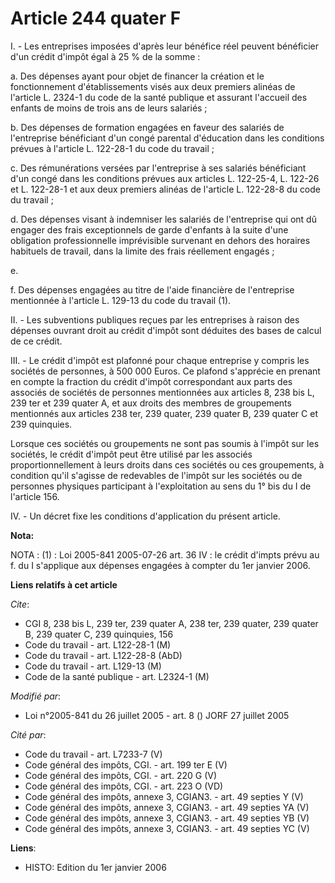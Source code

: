 # Article 244 quater F

I. - Les entreprises imposées d'après leur bénéfice réel peuvent bénéficier d'un crédit d'impôt égal à 25 % de la somme :

a. Des dépenses ayant pour objet de financer la création et le fonctionnement d'établissements visés aux deux premiers
alinéas de l'article L. 2324-1 du code de la santé publique et assurant l'accueil des enfants de moins de trois ans de leurs
salariés ;

b. Des dépenses de formation engagées en faveur des salariés de l'entreprise bénéficiant d'un congé parental d'éducation dans
les conditions prévues à l'article L. 122-28-1 du code du travail ;

c. Des rémunérations versées par l'entreprise à ses salariés bénéficiant d'un congé dans les conditions prévues aux articles
L. 122-25-4, L. 122-26 et L. 122-28-1 et aux deux premiers alinéas de l'article L. 122-28-8 du code du travail ;

d. Des dépenses visant à indemniser les salariés de l'entreprise qui ont dû engager des frais exceptionnels de garde
d'enfants à la suite d'une obligation professionnelle imprévisible survenant en dehors des horaires habituels de travail,
dans la limite des frais réellement engagés ;

e. 

f. Des dépenses engagées au titre de l'aide financière de l'entreprise mentionnée à l'article L. 129-13 du code du travail
(1).

II. - Les subventions publiques reçues par les entreprises à raison des dépenses ouvrant droit au crédit d'impôt sont
déduites des bases de calcul de ce crédit.

III. - Le crédit d'impôt est plafonné pour chaque entreprise y compris les sociétés de personnes, à 500 000 Euros. Ce plafond
s'apprécie en prenant en compte la fraction du crédit d'impôt correspondant aux parts des associés de sociétés de personnes
mentionnées aux articles 8, 238 bis L, 239 ter et 239 quater A, et aux droits des membres de groupements mentionnés aux
articles 238 ter, 239 quater, 239 quater B, 239 quater C et 239 quinquies.

Lorsque ces sociétés ou groupements ne sont pas soumis à l'impôt sur les sociétés, le crédit d'impôt peut être utilisé par
les associés proportionnellement à leurs droits dans ces sociétés ou ces groupements, à condition qu'il s'agisse de
redevables de l'impôt sur les sociétés ou de personnes physiques participant à l'exploitation au sens du 1° bis du I de
l'article 156.

IV. - Un décret fixe les conditions d'application du présent article.

**Nota:**

NOTA : (1) : Loi 2005-841 2005-07-26 art. 36 IV : le crédit d'imp<cb>ts prévu au f. du I s'applique aux dépenses engagées à
compter du 1er janvier 2006.

</cb>

**Liens relatifs à cet article**

_Cite_:

  - CGI 8, 238 bis L, 239 ter, 239 quater A, 238 ter, 239 quater, 239 quater B, 239 quater C, 239 quinquies, 156
  - Code du travail - art. L122-28-1 (M)
  - Code du travail - art. L122-28-8 (AbD)
  - Code du travail - art. L129-13 (M)
  - Code de la santé publique - art. L2324-1 (M)

_Modifié par_:

  - Loi n°2005-841 du 26 juillet 2005 - art. 8 () JORF 27 juillet 2005

_Cité par_:

  - Code du travail - art. L7233-7 (V)
  - Code général des impôts, CGI. - art. 199 ter E (V)
  - Code général des impôts, CGI. - art. 220 G (V)
  - Code général des impôts, CGI. - art. 223 O (VD)
  - Code général des impôts, annexe 3, CGIAN3. - art. 49 septies Y (V)
  - Code général des impôts, annexe 3, CGIAN3. - art. 49 septies YA (V)
  - Code général des impôts, annexe 3, CGIAN3. - art. 49 septies YB (V)
  - Code général des impôts, annexe 3, CGIAN3. - art. 49 septies YC (V)

**Liens**:

  - HISTO: Edition du 1er janvier 2006
